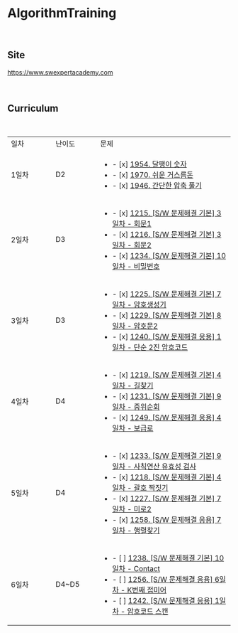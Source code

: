 # AlgorithmTraining

<br>

## Site
<a href='https://www.swexpertacademy.com/main/main.do'>https://www.swexpertacademy.com</a>

<br>

## Curriculum
<table>
  <tr>
    <td width=20%>일차</td>
    <td width=20%>난이도</td>
    <td width=60%>문제</td>
  </tr>
  <tr>
    <td>1일차</td>
    <td>D2</td>
    <td>
      <ul>
        <li>
          - [x] <a href='https://www.swexpertacademy.com/main/code/problem/problemDetail.do?contestProbId=AV5PobmqAPoDFAUq&categoryId=AV5PobmqAPoDFAUq&categoryType=CODE'>1954. 달팽이 숫자</a>
        </li>
        <li>
          - [x] <a href='https://www.swexpertacademy.com/main/code/problem/problemDetail.do?contestProbId=AV5PsIl6AXIDFAUq&categoryId=AV5PsIl6AXIDFAUq&categoryType=CODE'>1970. 쉬운 거스름돈</a>
        </li>
        <li>
          - [x] <a href='https://www.swexpertacademy.com/main/code/problem/problemDetail.do?contestProbId=AV5PmkDKAOMDFAUq&categoryId=AV5PmkDKAOMDFAUq&categoryType=CODE'>1946. 간단한 압축 풀기</a>
        </li>
      </ul>
    </td>
  </tr>
  
  <tr>
    <td>2일차</td>
    <td>D3</td>
    <td>
      <ul>
        <li>
          - [x] <a href='https://www.swexpertacademy.com/main/code/problem/problemDetail.do?contestProbId=AV14QpAaAAwCFAYi&categoryId=AV14QpAaAAwCFAYi&categoryType=CODE'>1215. [S/W 문제해결 기본] 3일차 - 회문1</a>
        </li>
        <li>
          - [x] <a href='https://www.swexpertacademy.com/main/code/problem/problemDetail.do?contestProbId=AV14Rq5aABUCFAYi&categoryId=AV14Rq5aABUCFAYi&categoryType=CODE'>1216. [S/W 문제해결 기본] 3일차 - 회문2</a>
        </li>
        <li>
          - [x] <a href='https://www.swexpertacademy.com/main/code/problem/problemDetail.do?contestProbId=AV14_DEKAJcCFAYD&categoryId=AV14_DEKAJcCFAYD&categoryType=CODE'>1234. [S/W 문제해결 기본] 10일차 - 비밀번호</a>
        </li>
      </ul>
    </td>
  </tr>
  
  <tr>
    <td>3일차</td>
    <td>D3</td>
    <td>
      <ul>
        <li>
          - [x] <a href='https://www.swexpertacademy.com/main/code/problem/problemDetail.do?contestProbId=AV14uWl6AF0CFAYD&categoryId=AV14uWl6AF0CFAYD&categoryType=CODE'>1225. [S/W 문제해결 기본] 7일차 - 암호생성기</a>
        </li>
        <li>
          - [x] <a href='https://www.swexpertacademy.com/main/code/problem/problemDetail.do?contestProbId=AV14yIsqAHYCFAYD&categoryId=AV14yIsqAHYCFAYD&categoryType=CODE'>1229. [S/W 문제해결 기본] 8일차 - 암호문2</a>
        </li>
        <li>
          - [x] <a href='https://www.swexpertacademy.com/main/code/problem/problemDetail.do?contestProbId=AV15FZuqAL4CFAYD'>1240. [S/W 문제해결 응용] 1일차 - 단순 2진 암호코드</a>
        </li>
      </ul>
    </td>
  </tr>
  
  <tr>
    <td>4일차</td>
    <td>D4</td>
    <td>
      <ul>
        <li>
          - [x] <a href='https://www.swexpertacademy.com/main/code/problem/problemDetail.do?contestProbId=AV14geLqABQCFAYD&categoryId=AV14geLqABQCFAYD&categoryType=CODE'>1219. [S/W 문제해결 기본] 4일차 - 길찾기</a>
        </li>
        <li>
          - [x] <a href='https://www.swexpertacademy.com/main/code/problem/problemDetail.do?contestProbId=AV140YnqAIECFAYD&categoryId=AV140YnqAIECFAYD&categoryType=CODE'>1231. [S/W 문제해결 기본] 9일차 - 중위순회</a>
        </li>
        <li>
          - [x] <a href='https://www.swexpertacademy.com/main/code/problem/problemDetail.do?contestProbId=AV15QRX6APsCFAYD&categoryId=AV15QRX6APsCFAYD&categoryType=CODE'>1249. [S/W 문제해결 응용] 4일차 - 보급로</a>
        </li>
      </ul>
    </td>
  </tr>
  
  <tr>
    <td>5일차</td>
    <td>D4</td>
    <td>
      <ul>
        <li>
          - [x] <a href='https://www.swexpertacademy.com/main/code/problem/problemDetail.do?contestProbId=AV141176AIwCFAYD&categoryId=AV141176AIwCFAYD&categoryType=CODE'>1233. [S/W 문제해결 기본] 9일차 - 사칙연산 유효성 검사</a>
        </li>
        <li>
          - [x] <a href='https://www.swexpertacademy.com/main/code/problem/problemDetail.do?contestProbId=AV14eWb6AAkCFAYD&categoryId=AV14eWb6AAkCFAYD&categoryType=CODE'>1218. [S/W 문제해결 기본] 4일차 - 괄호 짝짓기</a>
        </li>
        <li>
          - [x] <a href='https://www.swexpertacademy.com/main/code/problem/problemDetail.do?contestProbId=AV14wL9KAGkCFAYD&categoryId=AV14wL9KAGkCFAYD&categoryType=CODE'>1227. [S/W 문제해결 기본] 7일차 - 미로2</a>
        </li>
        <li>
          - [x] <a href='https://www.swexpertacademy.com/main/code/problem/problemDetail.do?contestProbId=AV18LoAqItcCFAZN&categoryId=AV18LoAqItcCFAZN&categoryType=CODE'>1258. [S/W 문제해결 응용] 7일차 - 행렬찾기</a>
        </li>
      </ul>
    </td>
  </tr>
  
  <tr>
    <td>6일차</td>
    <td>D4~D5</td>
    <td>
      <ul>
        <li>
          - [ ] <a href='https://www.swexpertacademy.com/main/code/problem/problemDetail.do?contestProbId=AV15B1cKAKwCFAYD&categoryId=AV15B1cKAKwCFAYD&categoryType=CODE'>1238. [S/W 문제해결 기본] 10일차 - Contact</a>
        </li>
        <li>
          - [ ] <a href='https://www.swexpertacademy.com/main/code/problem/problemDetail.do?contestProbId=AV18GHd6IskCFAZN&categoryId=AV18GHd6IskCFAZN&categoryType=CODE'>1256. [S/W 문제해결 응용] 6일차 - K번째 접미어</a>
        </li>
        <li>
          - [ ] <a href='https://www.swexpertacademy.com/main/code/problem/problemDetail.do?contestProbId=AV15JEKKAM8CFAYD&categoryId=AV15JEKKAM8CFAYD&categoryType=CODE'>1242. [S/W 문제해결 응용] 1일차 - 암호코드 스캔</a>
        </li>
      </ul>
    </td>
  </tr>
    
</table>
